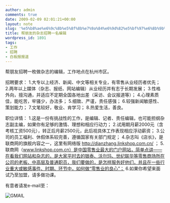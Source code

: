 ```yaml
---
author: admin
comments: true
date: 2009-02-09 02:01:21+00:00
layout: note
slug: '%e5%b8%ae%e6%9c%8b%e5%8f%8b%e7%9a%84%e6%9d%82%e5%bf%97%e6%8b%9b%e8%81%98%e4%b8%80%e5%90%8d%e7%bc%96%e8%be%91'
title: 帮朋友的杂志招聘一名编辑
wordpress_id: 1891
tags:
- 工作
- 招聘
- 白板报报道
---
```


帮朋友招聘一枚做杂志的编辑，工作地点在杭州市区。

招聘要求：
1.大专以上经济、新闻、中文等相关专业，有零售从业经历者优先；
2.两年以上媒体（杂志、报纸、网站编辑）从业经历并有志于长期发展；
3.性格外向，擅沟通，并适应不定期全国各地出差（采访、会议报道等）；
4.心理素质佳，能吃苦，牢骚少，办法多；
5.细致、严谨，责任感强；
6.较强新闻敏感性、策划能力；
7.文笔较好，敬业、肯学习；
8.热爱生活，善良。

职位详情：
1.这是一份有挑战性的工作，是编辑、记者、责任编辑，也可能担纲杂志副主编，如果你有足够的激情、理想和相应行动力；
2.试用期月薪2000元（含考核工资500元），转正后月薪2500元，此后视具体工作表现相应浮动薪资；
3.公司的员工福利、休假体系较完善，遵循国家有关部门规定；
4.杂志叫《店长》，是联商网的旗舰内容之一，这里有网络版 http://dianzhang.linkshop.com.cn/ ；
5.联商网（www.linkshop.com.cn）是中国零售业最大的门户网站，简单点讲——在看我们网站和杂志的，是大家平时去的银泰、沃尔玛、世纪联华等零售商场所在公司的老板、中高层及普通职员，我们要做的，是怎样服务好他们，并且在一些行业重大或敏感事件、时期、环节中，如何做“零售业的良心”；
6.如果你希望来面试乃至加盟，请多做功课。

有意者请发e-mail至：

![GMAIL](http://farm4.static.flickr.com/3515/3265382622_53c9faa975_m.jpg)

